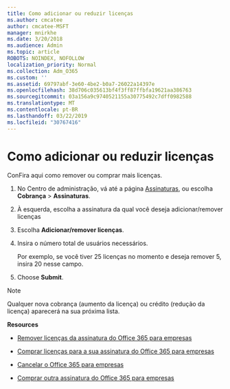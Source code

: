 ```yaml
---
title: Como adicionar ou reduzir licenças
ms.author: cmcatee
author: cmcatee-MSFT
manager: mnirkhe
ms.date: 3/20/2018
ms.audience: Admin
ms.topic: article
ROBOTS: NOINDEX, NOFOLLOW
localization_priority: Normal
ms.collection: Adm_O365
ms.custom: ''
ms.assetid: 69797abf-3e60-4be2-b0a7-26022a14397e
ms.openlocfilehash: 38d706c035613bf4f3ff87ffbfa19621aa386763
ms.sourcegitcommit: 03a156a9c9740521155a30775492c7dff0982588
ms.translationtype: MT
ms.contentlocale: pt-BR
ms.lasthandoff: 03/22/2019
ms.locfileid: "30767416"
---
```

# <a name="how-to-add-or-reduce-licenses"></a>Como adicionar ou reduzir licenças

ConFira aqui como remover ou comprar mais licenças.
  
1. No Centro de administração, vá até a página [Assinaturas](https://go.microsoft.com/fwlink/p/?linkid=842054), ou escolha **Cobrança** \> **Assinaturas**.
    
2. À esquerda, escolha a assinatura da qual você deseja adicionar/remover licenças
    
3. Escolha **Adicionar/remover licenças**.
    
4. Insira o número total de usuários necessários.
    
    Por exemplo, se você tiver 25 licenças no momento e deseja remover 5, insira 20 nesse campo.
    
5. Choose **Submit**.
    
> [!NOTE]
> Qualquer nova cobrança (aumento da licença) ou crédito (redução da licença) aparecerá na sua próxima lista. 
  
 **Resources**
  
- [Remover licenças da assinatura do Office 365 para empresas](https://support.office.com/article/9c64d127-e2dd-4ecc-81f5-2f87e5a74803)
    
- [Comprar licenças para a sua assinatura do Office 365 para empresas](https://support.office.com/article/36081d8d-b3fa-4948-8c34-e217bba825e1)
    
- [Cancelar o Office 365 para empresas](https://support.office.com/article/b1bc0bef-4608-4601-813a-cdd9f746709a)
    
- [Comprar outra assinatura do Office 365 para empresas](https://support.office.com/article/fab3b86c-3359-4042-8692-5d4dc7550b7c)
    

